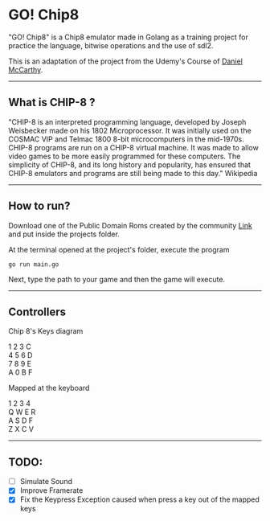 # GO! Chip8
"GO! Chip8" is a Chip8 emulator made in Golang as a training project for practice the language, bitwise operations and the use of sdl2.

This is an adaptation of the project from the Udemy's Course of [Daniel McCarthy](https://www.udemy.com/course/creating-a-chip-8-emulator-in-c/).

---
## What is CHIP-8 ?

"CHIP-8 is an interpreted programming language, developed by Joseph Weisbecker made on his 1802 Microprocessor. It was initially used on the COSMAC VIP and Telmac 1800 8-bit microcomputers in the mid-1970s. CHIP-8 programs are run on a CHIP-8 virtual machine. It was made to allow video games to be more easily programmed for these computers. The simplicity of CHIP-8, and its long history and popularity, has ensured that CHIP-8 emulators and programs are still being made to this day." Wikipedia

---
## How to run?

Download one of the Public Domain Roms created by the community [Link](https://johnearnest.github.io/chip8Archive/)
and put inside the projects folder.

At the terminal opened at the project's folder, execute the program

```
go run main.go
```

Next, type the path to your game and then the game will execute.

---
## Controllers 

Chip 8's Keys diagram

1	2	3	C  
4	5	6	D  
7	8	9	E  
A	0	B	F  


Mapped at the keyboard

1	2	3	4  
Q	W	E	R  
A	S	D	F  
Z	X	C	V  

---

## TODO:
- [ ] Simulate Sound
- [X] Improve Framerate
- [X] Fix the Keypress Exception caused when press a key out of the mapped keys
